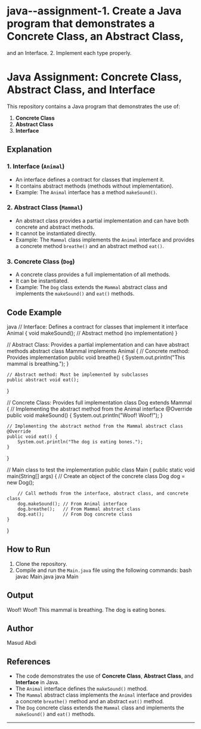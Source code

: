 # java--assignment-1. Create a Java program that demonstrates a Concrete Class, an Abstract Class,
and an Interface.
2. Implement each type properly.


# Java Assignment: Concrete Class, Abstract Class, and Interface

This repository contains a Java program that demonstrates the use of:
1. **Concrete Class**
2. **Abstract Class**
3. **Interface**

## Explanation

### 1. Interface (`Animal`)
- An interface defines a contract for classes that implement it.
- It contains abstract methods (methods without implementation).
- Example: The `Animal` interface has a method `makeSound()`.

### 2. Abstract Class (`Mammal`)
- An abstract class provides a partial implementation and can have both concrete and abstract methods.
- It cannot be instantiated directly.
- Example: The `Mammal` class implements the `Animal` interface and provides a concrete method `breathe()` and an abstract method `eat()`.

### 3. Concrete Class (`Dog`)
- A concrete class provides a full implementation of all methods.
- It can be instantiated.
- Example: The `Dog` class extends the `Mammal` abstract class and implements the `makeSound()` and `eat()` methods.

## Code Example

java
// Interface: Defines a contract for classes that implement it
interface Animal {
    void makeSound(); // Abstract method (no implementation)
}

// Abstract Class: Provides a partial implementation and can have abstract methods
abstract class Mammal implements Animal {
    // Concrete method: Provides implementation
    public void breathe() {
        System.out.println("This mammal is breathing.");
    }

    // Abstract method: Must be implemented by subclasses
    public abstract void eat();
}

// Concrete Class: Provides full implementation
class Dog extends Mammal {
    // Implementing the abstract method from the Animal interface
    @Override
    public void makeSound() {
        System.out.println("Woof! Woof!");
    }

    // Implementing the abstract method from the Mammal abstract class
    @Override
    public void eat() {
        System.out.println("The dog is eating bones.");
    }
}

// Main class to test the implementation
public class Main {
    public static void main(String[] args) {
        // Create an object of the concrete class
        Dog dog = new Dog();

        // Call methods from the interface, abstract class, and concrete class
        dog.makeSound(); // From Animal interface
        dog.breathe();   // From Mammal abstract class
        dog.eat();       // From Dog concrete class
    }
}


## How to Run
1. Clone the repository.
2. Compile and run the `Main.java` file using the following commands:
   bash
   javac Main.java
   java Main
   

## Output

Woof! Woof!
This mammal is breathing.
The dog is eating bones.


## Author
Masud Abdi

## References
- The code demonstrates the use of **Concrete Class**, **Abstract Class**, and **Interface** in Java.
- The `Animal` interface defines the `makeSound()` method.
- The `Mammal` abstract class implements the `Animal` interface and provides a concrete `breathe()` method and an abstract `eat()` method.
- The `Dog` concrete class extends the `Mammal` class and implements the `makeSound()` and `eat()` methods.


---
